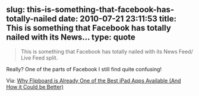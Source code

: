 slug: this-is-something-that-facebook-has-totally-nailed
date: 2010-07-21 23:11:53
title: This is something that Facebook has totally nailed with its News...
type: quote
---

> This is something that Facebook has totally nailed with its News Feed/ Live Feed split.

Really? One of the parts of Facebook I still find quite confusing!

 Via: [Why Flipboard is Already One of the Best iPad Apps Available (And How it Could be Better)](http://www.readwriteweb.com/archives/why_flipboard_is_already_one_of_the_best_ipad_apps.php)
